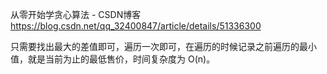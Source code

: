 从零开始学贪心算法 - CSDN博客  https://blog.csdn.net/qq_32400847/article/details/51336300

只需要找出最大的差值即可，遍历一次即可，在遍历的时候记录之前遍历的最小值，就是当前为止的最低售价，时间复杂度为 O(n)。